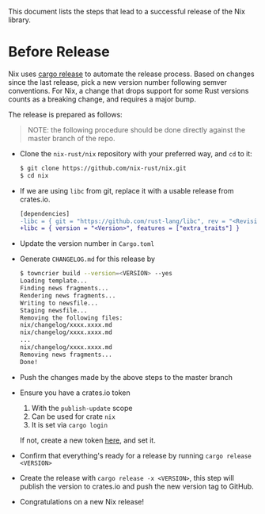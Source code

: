 This document lists the steps that lead to a successful release of the Nix
library.

# Before Release

Nix uses [cargo release](https://github.com/crate-ci/cargo-release) to automate
the release process. Based on changes since the last release, pick a new
version number following semver conventions. For Nix, a change that drops
support for some Rust versions counts as a breaking change, and requires a
major bump.

The release is prepared as follows:

> NOTE: the following procedure should be done directly against the master 
> branch of the repo.

- Clone the `nix-rust/nix` repository with your preferred way, and `cd` to it:

  ```sh
  $ git clone https://github.com/nix-rust/nix.git
  $ cd nix
  ```

- If we are using `libc` from git, replace it with a usable release from crates.io.
 
  ```diff
  [dependencies]
  -libc = { git = "https://github.com/rust-lang/libc", rev = "<Revision>", features = ["extra_traits"] }
  +libc = { version = "<Version>", features = ["extra_traits"] }
  ```
  
- Update the version number in `Cargo.toml`
- Generate `CHANGELOG.md` for this release by 

  ```sh
  $ towncrier build --version=<VERSION> --yes
  Loading template...
  Finding news fragments...
  Rendering news fragments...
  Writing to newsfile...
  Staging newsfile...
  Removing the following files:
  nix/changelog/xxxx.xxxx.md
  nix/changelog/xxxx.xxxx.md
  ...
  nix/changelog/xxxx.xxxx.md
  Removing news fragments...
  Done!
  ``` 

- Push the changes made by the above steps to the master branch

- Ensure you have a crates.io token 
  1. With the `publish-update` scope
  2. Can be used for crate `nix`
  3. It is set via `cargo login`

  If not, create a new token [here](https://crates.io/settings/tokens), and set
  it. 

- Confirm that everything's ready for a release by running
  `cargo release <VERSION>`
- Create the release with `cargo release -x <VERSION>`, this step will publish
  the version to crates.io and push the new version tag to GitHub.

- Congratulations on a new Nix release!
